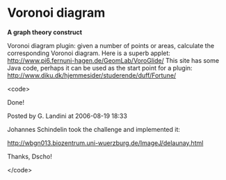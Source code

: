 # Voronoi diagram

**A graph theory construct**

Voronoi diagram plugin: given a number of points or areas, calculate the
corresponding Voronoi diagram. Here is a superb applet:
<http://www.pi6.fernuni-hagen.de/GeomLab/VoroGlide/> This site has some
Java code, perhaps it can be used as the start point for a plugin:
<http://www.diku.dk/hjemmesider/studerende/duff/Fortune/>

\<code\>

Done!

Posted by G. Landini at 2006-08-19 18:33

Johannes Schindelin took the challenge and implemented it:

<http://wbgn013.biozentrum.uni-wuerzburg.de/ImageJ/delaunay.html>

Thanks, Dscho!

\</code\>

